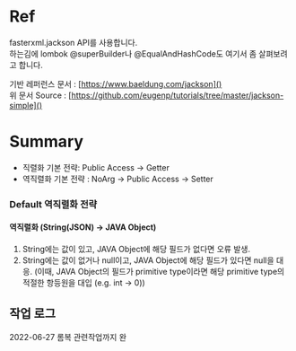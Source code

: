 # Ref

fasterxml.jackson API를 사용합니다.   
하는김에 lombok @superBuilder나 @EqualAndHashCode도 여기서 좀 살펴보려고 합니다.

기반 레퍼런스 문서 : [https://www.baeldung.com/jackson]()   
위 문서 Source : [https://github.com/eugenp/tutorials/tree/master/jackson-simple]()

# Summary

* 직렬화 기본 전략: Public Access -> Getter
* 역직렬화 기본 전략 : NoArg -> Public Access -> Setter


### Default 역직렬화 전략
#### 역직렬화 (String(JSON) -> JAVA Object)
1. String에는 값이 있고, JAVA Object에 해당 필드가 없다면 오류 발생.
2. String에는 값이 없거나 null이고, JAVA Object에 해당 필드가 있다면 null을 대응. (이때, JAVA Object의 필드가 primitive type이라면 해당 primitive type의 적절한 항등원을 대입 (e.g. int -> 0))

## 작업 로그
2022-06-27 롬복 관련작업까지 완